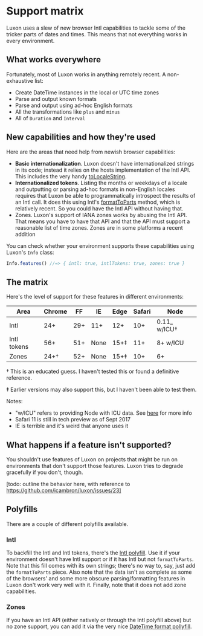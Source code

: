 # Support matrix

Luxon uses a slew of new browser Intl capabilities to tackle some of the tricker parts of dates and times. This means that not everything works in every environment.

## What works everywhere

Fortunately, most of Luxon works in anything remotely recent. A non-exhaustive list:

 * Create DateTime instances in the local or UTC time zones
 * Parse and output known formats
 * Parse and output using ad-hoc English formats
 * All the transformations like `plus` and `minus`
 * All of `Duration` and `Interval`

## New capabilities and how they're used

Here are the areas that need help from newish browser capabilities:

 * **Basic internationalization**. Luxon doesn't have internationalized strings in its code; instead it relies on the hosts implementation of the Intl API. This includes the very handy [toLocaleString](../class/src/datetime.js~DateTime.html#instance-method-toLocaleString).
 * **Internationalized tokens**. Listing the months or weekdays of a locale and outputting or parsing ad-hoc formats in non-English locales requires that Luxon be able to programmatically introspect the results of an Intl call. It does this using Intl's [formatToParts](https://developer.mozilla.org/en-US/docs/Web/JavaScript/Reference/Global_Objects/DateTimeFormat/formatToParts) method, which is relatively recent. So you could have the Intl API without having that.
 * Zones. Luxon's support of IANA zones works by abusing the Intl API. That means you have to have that API and that the API must support a reasonable list of time zones. Zones are in some platforms a recent addition

You can check whether your environment supports these capabilities using Luxon's `Info` class:

```js
Info.features() //=> { intl: true, intlTokens: true, zones: true }
```

## The matrix

Here's the level of support for these features in different environments:

| Area        | Chrome | FF  | IE   | Edge | Safari | Node          |
| ---         | ---    | --- | ---  | ---  | ----   | ---           |
| Intl        | 24+    | 29+ | 11+  | 12+  | 10+    |  0.11_ w/ICU† |
| Intl tokens | 56+    | 51+ | None | 15+‡ | 11+    |  8+ w/ICU     |
| Zones       | 24+†   | 52+ | None | 15+‡ | 10+    |  6+           |

† This is an educated guess. I haven't tested this or found a definitive reference.

‡ Earlier versions may also support this, but I haven't been able to test them.

Notes:
 * "w/ICU" refers to providing Node with ICU data. See [here](https://github.com/nodejs/node/wiki/Intl) for more info
 * Safari 11 is still in tech preview as of Sept 2017
 * IE is terrible and it's weird that anyone uses it

## What happens if a feature isn't supported?

You shouldn't use features of Luxon on projects that might be run on environments that don't support those features. Luxon tries to degrade gracefully if you don't, though.

[todo: outline the behavior here, with reference to https://github.com/icambron/luxon/issues/23]

## Polyfills

There are a couple of different polyfills available.

### Intl

To backfill the Intl and Intl tokens, there's the [Intl polyfill](https://github.com/andyearnshaw/Intl.js/). Use it if your environment doesn't have Intl support or if it has Intl but not `formatToParts`. Note that this fill comes with its own strings; there's no way to, say, just add the `formatToParts` piece. Also note that the data isn't as complete as some of the browsers' and some more obscure parsing/formatting features in Luxon don't work very well with it. Finally, note that it does not add zone capabilities.

### Zones

If you have an Intl API (either natively or through the Intl polyfill above) but no zone support, you can add it via the very nice [DateTime format pollyfill](https://github.com/yahoo/date-time-format-timezone).
